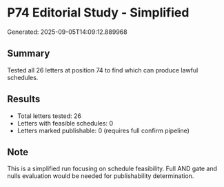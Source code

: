 # P74 Editorial Study - Simplified

Generated: 2025-09-05T14:09:12.889968

## Summary
Tested all 26 letters at position 74 to find which can produce lawful schedules.

## Results
- Total letters tested: 26
- Letters with feasible schedules: 0
- Letters marked publishable: 0 (requires full confirm pipeline)

## Note
This is a simplified run focusing on schedule feasibility.
Full AND gate and nulls evaluation would be needed for publishability determination.
